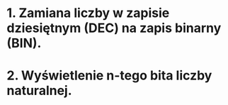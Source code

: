 # 1. Zamiana liczby w zapisie dziesiętnym (DEC) na zapis binarny (BIN).
# 2. Wyświetlenie n-tego bita liczby naturalnej.
